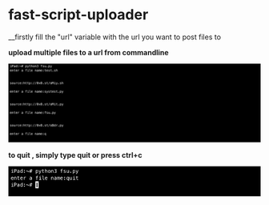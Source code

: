 # fast-script-uploader

__firstly fill the "url" variable with the url you want to post files to

__upload multiple files to a url from commandline__

<img src='https://github.com/Aydeniztr/fast-script-uploader/blob/main/F842EE39-863B-4C96-8912-8CAE0378E8B9.jpeg?raw=true'>

__to quit , simply type quit or press ctrl+c__

<img src='https://github.com/Aydeniztr/fast-script-uploader/blob/main/AD81B901-C82C-44AA-827D-CCA7B28345C8.jpeg?raw=true'>
